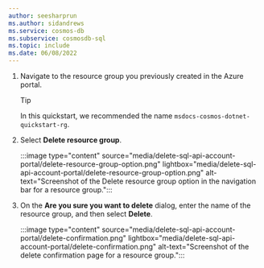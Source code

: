```yaml
---
author: seesharprun
ms.author: sidandrews
ms.service: cosmos-db
ms.subservice: cosmosdb-sql
ms.topic: include
ms.date: 06/08/2022
---
```


1. Navigate to the resource group you previously created in the Azure portal.

    > [!TIP]
    > In this quickstart, we recommended the name ``msdocs-cosmos-dotnet-quickstart-rg``.

1. Select **Delete resource group**.

   :::image type="content" source="media/delete-sql-api-account-portal/delete-resource-group-option.png" lightbox="media/delete-sql-api-account-portal/delete-resource-group-option.png" alt-text="Screenshot of the Delete resource group option in the navigation bar for a resource group.":::

1. On the **Are you sure you want to delete** dialog, enter the name of the resource group, and then select **Delete**.

   :::image type="content" source="media/delete-sql-api-account-portal/delete-confirmation.png" lightbox="media/delete-sql-api-account-portal/delete-confirmation.png" alt-text="Screenshot of the delete confirmation page for a resource group.":::
